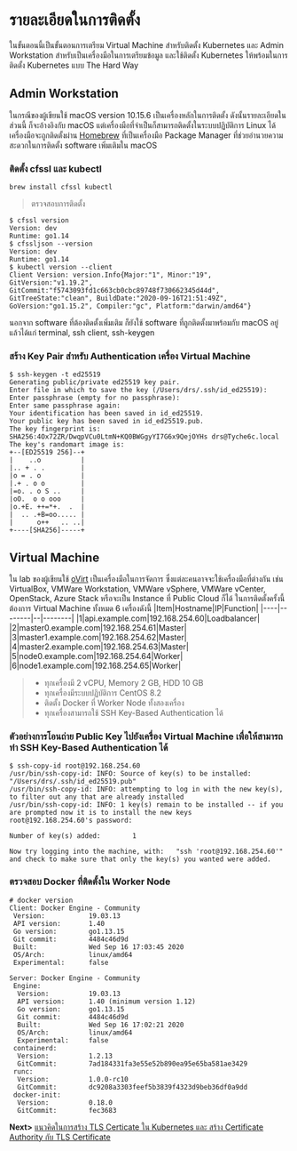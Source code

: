 # รายละเอียดในการติดตั้ง
ในขั้นตอนนี้เป็นขั้นตอนการเตรียม Virtual Machine สำหรับติดตั้ง Kubernetes และ Admin Workstation สำหรับเป็นเครื่องมือในการเตรียมข้อมูล และใช้ติดตั้ง Kubernetes ให้พร้อมในการติดตั้ง Kubernetes แบบ The Hard Way 
## Admin Workstation
ในกรณีของผู้เขียนใช้ macOS version 10.15.6 เป็นเครื่องหลักในการติดตั้ง ดังนั้นรายละเอียดในส่วนนี้ ก็จะอ้างอิงกับ macOS แต่เครื่องมือที่จำเป็นก็สามารถติดตั้งในระบบปฏิบัติการ Linux ได้ เครื่องมือจะถูกติดตั้งผ่าน [Homebrew](https://brew.sh/) ที่เป็นเครื่องมือ Package Manager ที่ช่วยอำนวยความสะดวกในการติดตั้ง software เพิ่มเติมใน macOS
### ติดตั้ง cfssl และ kubectl 
```
brew install cfssl kubectl
```
> ตรวจสอบการติดตั้ง
```
$ cfssl version
Version: dev
Runtime: go1.14
$ cfssljson --version 
Version: dev
Runtime: go1.14
$ kubectl version --client 
Client Version: version.Info{Major:"1", Minor:"19", GitVersion:"v1.19.2", GitCommit:"f5743093fd1c663cb0cbc89748f730662345d44d", GitTreeState:"clean", BuildDate:"2020-09-16T21:51:49Z", GoVersion:"go1.15.2", Compiler:"gc", Platform:"darwin/amd64"}
```
นอกจาก software ที่ต้องติดตั้งเพิ่มเติม ก็ยังใช้ software ที่ถูกติดตั้งมาพร้อมกับ macOS อยู่แล้วได้แก่ terminal, ssh client, ssh-keygen
### สร้าง Key Pair สำหรับ Authentication เครื่อง Virtual Machine
```
$ ssh-keygen -t ed25519
Generating public/private ed25519 key pair.
Enter file in which to save the key (/Users/drs/.ssh/id_ed25519): 
Enter passphrase (empty for no passphrase):
Enter same passphrase again:
Your identification has been saved in id_ed25519.
Your public key has been saved in id_ed25519.pub.
The key fingerprint is:
SHA256:4Ox72ZR/DwqpVCu0LtmN+KQ0BWGgyYI7G6x9QejOYHs drs@Tyche6c.local
The key's randomart image is:
+--[ED25519 256]--+
|    ..o          |
|.. + . .         |
|o = . o          |
|.+ . o o         |
|=o. . o S ..     |
|oO.  o o ooo     |
|o.+E. ++=*+.  .  |
|  .. .+B=oo..... |
|      o++   .. ..|
+----[SHA256]-----+
```
## Virtual Machine
ใน lab ของผู้เขียนใช้ [oVirt](https://www.ovirt.org/) เป็นเครื่องมือในการจัดการ ซึ่งแต่ละคนอาจจะใช้เครื่องมือที่ต่างกัน เช่น VirtualBox, VMWare Workstation, VMWare vSphere, VMWare vCenter, OpenStack, Azure Stack หรือจะเป็น Instance ที่ Public Cloud ก็ได้ ในการติดตั้งครั้งนี้ต้องการ Virtual Machine ทั้งหมด 6 เครื่องดังนี้
|Item|Hostname|IP|Function|
|----|--------|--|--------|
|1|api.example.com|192.168.254.60|Loadbalancer|
|2|master0.example.com|192.168.254.61|Master|
|3|master1.example.com|192.168.254.62|Master|
|4|master2.example.com|192.168.254.63|Master|
|5|node0.example.com|192.168.254.64|Worker|
|6|node1.example.com|192.168.254.65|Worker|
> - ทุกเครื่องมี 2 vCPU, Memory 2 GB, HDD 10 GB
> - ทุกเครื่องมีระบบปฏิบัติการ CentOS 8.2
> - ติดตั้ง Docker ที่ Worker Node ทั้งสองเครื่อง
> - ทุกเครื่องสามารถใช้ SSH Key-Based Authentication ได้
### ตัวอย่างการโอนถ่าย Public Key ไปยังเครื่อง Virtual Machine เพื่อให้สามารถทำ SSH Key-Based Authentication ได้
```
$ ssh-copy-id root@192.168.254.60
/usr/bin/ssh-copy-id: INFO: Source of key(s) to be installed: "/Users/drs/.ssh/id_ed25519.pub"
/usr/bin/ssh-copy-id: INFO: attempting to log in with the new key(s), to filter out any that are already installed
/usr/bin/ssh-copy-id: INFO: 1 key(s) remain to be installed -- if you are prompted now it is to install the new keys
root@192.168.254.60's password:

Number of key(s) added:        1

Now try logging into the machine, with:   "ssh 'root@192.168.254.60'"
and check to make sure that only the key(s) you wanted were added.
```
### ตรวจสอบ Docker ที่ติดตั้งใน Worker Node
```
# docker version
Client: Docker Engine - Community
 Version:           19.03.13
 API version:       1.40
 Go version:        go1.13.15
 Git commit:        4484c46d9d
 Built:             Wed Sep 16 17:03:45 2020
 OS/Arch:           linux/amd64
 Experimental:      false

Server: Docker Engine - Community
 Engine:
  Version:          19.03.13
  API version:      1.40 (minimum version 1.12)
  Go version:       go1.13.15
  Git commit:       4484c46d9d
  Built:            Wed Sep 16 17:02:21 2020
  OS/Arch:          linux/amd64
  Experimental:     false
 containerd:
  Version:          1.2.13
  GitCommit:        7ad184331fa3e55e52b890ea95e65ba581ae3429
 runc:
  Version:          1.0.0-rc10
  GitCommit:        dc9208a3303feef5b3839f4323d9beb36df0a9dd
 docker-init:
  Version:          0.18.0
  GitCommit:        fec3683
```
**Next>** [แนวคิดในการสร้าง TLS Certicate ใน Kubernetes และ สร้าง Certificate Authority กับ TLS Certificate](02-generating-tls-certificate.md)
